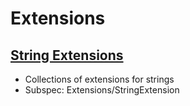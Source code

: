 # Extensions 

## [String Extensions](https://github.com/prolificinteractive/DevKit/blob/master/Documentation/Extensions/StringExtensions.md)
* Collections of extensions for strings
* Subspec: Extensions/StringExtension
